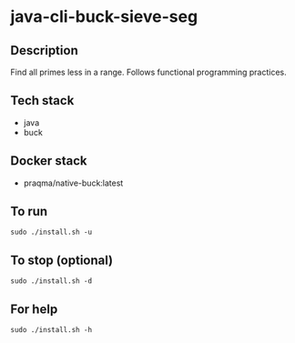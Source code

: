 # java-cli-buck-sieve-seg

## Description
Find all primes less in a range. Follows functional programming practices.

## Tech stack
- java
- buck

## Docker stack
- praqma/native-buck:latest

## To run
`sudo ./install.sh -u`

## To stop (optional)
`sudo ./install.sh -d`

## For help
`sudo ./install.sh -h`